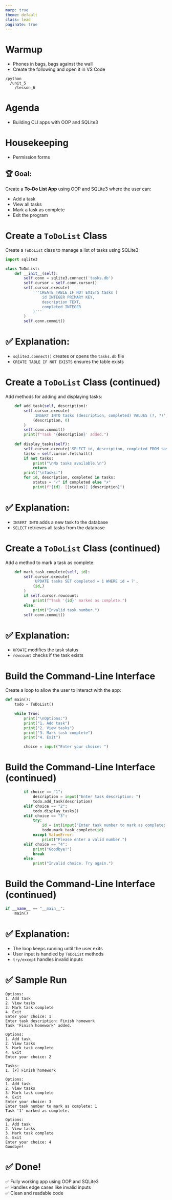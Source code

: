 ```yaml
---
marp: true
theme: default
class: lead
paginate: true
---
```


<!-- headingDivider: 1 -->
<!-- backgroundColor: black -->
<!-- class: invert -->

# Warmup

- Phones in bags, bags against the wall
- Create the following and open it in VS Code

```text
/python
  /unit_5
    /lesson_6
```

# Agenda  
- Building CLI apps with OOP and SQLite3  

# Housekeeping  
- Permission forms  

## 🏆 Goal:  
Create a **To-Do List App** using OOP and SQLite3 where the user can:  
- Add a task  
- View all tasks  
- Mark a task as complete  
- Exit the program  


# Create a `ToDoList` Class  
Create a `ToDoList` class to manage a list of tasks using SQLite3:  

```python
import sqlite3

class ToDoList:
    def __init__(self):
        self.conn = sqlite3.connect('tasks.db')
        self.cursor = self.conn.cursor()
        self.cursor.execute(
            '''CREATE TABLE IF NOT EXISTS tasks (
                id INTEGER PRIMARY KEY,
                description TEXT,
                completed INTEGER
            )'''
        )
        self.conn.commit()
```

# ✅ **Explanation:**  
- `sqlite3.connect()` creates or opens the `tasks.db` file  
- `CREATE TABLE IF NOT EXISTS` ensures the table exists  

# Create a `ToDoList` Class (continued)  
Add methods for adding and displaying tasks:  

```python
    def add_task(self, description):
        self.cursor.execute(
            'INSERT INTO tasks (description, completed) VALUES (?, ?)', 
            (description, 0)
        )
        self.conn.commit()
        print(f"Task '{description}' added.")
    
    def display_tasks(self):
        self.cursor.execute('SELECT id, description, completed FROM tasks')
        tasks = self.cursor.fetchall()
        if not tasks:
            print("\nNo tasks available.\n")
            return
        print("\nTasks:")
        for id, description, completed in tasks:
            status = "✓" if completed else "✗"
            print(f"{id}. [{status}] {description}")
```

# ✅ **Explanation:**  
- `INSERT INTO` adds a new task to the database  
- `SELECT` retrieves all tasks from the database  

# Create a `ToDoList` Class (continued)  
Add a method to mark a task as complete:  

```python
    def mark_task_complete(self, id):
        self.cursor.execute(
            'UPDATE tasks SET completed = 1 WHERE id = ?', 
            (id,)
        )
        if self.cursor.rowcount:
            print(f"Task '{id}' marked as complete.")
        else:
            print("Invalid task number.")
        self.conn.commit()
```

# ✅ **Explanation:**  
- `UPDATE` modifies the task status  
- `rowcount` checks if the task exists  

# Build the Command-Line Interface  
Create a loop to allow the user to interact with the app:  

```python
def main():
    todo = ToDoList()

    while True:
        print("\nOptions:")
        print("1. Add task")
        print("2. View tasks")
        print("3. Mark task complete")
        print("4. Exit")

        choice = input("Enter your choice: ")
```

# Build the Command-Line Interface (continued)  
```python
        if choice == "1":
            description = input("Enter task description: ")
            todo.add_task(description)
        elif choice == "2":
            todo.display_tasks()
        elif choice == "3":
            try:
                id = int(input("Enter task number to mark as complete: "))
                todo.mark_task_complete(id)
            except ValueError:
                print("Please enter a valid number.")
        elif choice == "4":
            print("Goodbye!")
            break
        else:
            print("Invalid choice. Try again.")
```

# Build the Command-Line Interface (continued)  
```python
if __name__ == "__main__":
    main()
```

# ✅ **Explanation:**  
- The loop keeps running until the user exits  
- User input is handled by `ToDoList` methods  
- `try/except` handles invalid inputs  

# ✅ Sample Run  
```text
Options:
1. Add task
2. View tasks
3. Mark task complete
4. Exit
Enter your choice: 1
Enter task description: Finish homework
Task 'Finish homework' added.

Options:
1. Add task
2. View tasks
3. Mark task complete
4. Exit
Enter your choice: 2

Tasks:
1. [✗] Finish homework

Options:
1. Add task
2. View tasks
3. Mark task complete
4. Exit
Enter your choice: 3
Enter task number to mark as complete: 1
Task '1' marked as complete.

Options:
1. Add task
2. View tasks
3. Mark task complete
4. Exit
Enter your choice: 4
Goodbye!
```

# ✅ Done!  
✅ Fully working app using OOP and SQLite3  
✅ Handles edge cases like invalid inputs  
✅ Clean and readable code  
